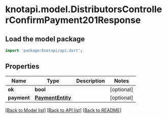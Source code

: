 # knotapi.model.DistributorsControllerConfirmPayment201Response

## Load the model package
```dart
import 'package:knotapi/api.dart';
```

## Properties
Name | Type | Description | Notes
------------ | ------------- | ------------- | -------------
**ok** | **bool** |  | [optional] 
**payment** | [**PaymentEntity**](PaymentEntity.md) |  | [optional] 

[[Back to Model list]](../README.md#documentation-for-models) [[Back to API list]](../README.md#documentation-for-api-endpoints) [[Back to README]](../README.md)



